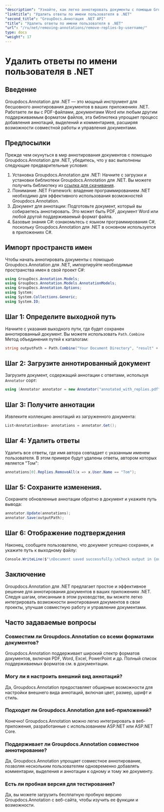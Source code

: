 ```yaml
---
"description": "Узнайте, как легко аннотировать документы с помощью Groupdocs.Annotation для .NET. Улучшите совместную работу и управление документами с помощью этого мощного инструмента."
"linktitle": "Удалить ответы по имени пользователя в .NET"
"second_title": "GroupDocs.Аннотация .NET API"
"title": "Удалить ответы по имени пользователя в .NET"
"url": "/ru/net/removing-annotations/remove-replies-by-username/"
type: docs
"weight": 17
---
```


# Удалить ответы по имени пользователя в .NET

## Введение
Groupdocs.Annotation для .NET — это мощный инструмент для бесшовного аннотирования документов в ваших приложениях .NET. Работаете ли вы с PDF-файлами, документами Word или любым другим поддерживаемым форматом файлов, эта библиотека упрощает процесс добавления аннотаций, выделений и комментариев, расширяя возможности совместной работы и управления документами.
## Предпосылки
Прежде чем окунуться в мир аннотирования документов с помощью Groupdocs.Annotation для .NET, убедитесь, что у вас выполнены следующие предварительные условия:
1. Установка Groupdocs.Annotation для .NET: Начните с загрузки и установки библиотеки Groupdocs.Annotation для .NET. Вы можете получить библиотеку из [ссылка для скачивания](https://releases.groupdocs.com/annotation/net/).
2. Понимание .NET Framework: владение программированием .NET необходимо для эффективного использования возможностей Groupdocs.Annotation.
3. Документ для аннотации: Подготовьте документ, который вы собираетесь аннотировать. Это может быть PDF, документ Word или любой другой поддерживаемый формат файла.
4. Базовые знания C#: ознакомьтесь с языком программирования C#, поскольку Groupdocs.Annotation для .NET в основном используется в приложениях C#.

## Импорт пространств имен
Чтобы начать аннотировать документы с помощью Groupdocs.Annotation для .NET, импортируйте необходимые пространства имен в свой проект C#:
```csharp
using GroupDocs.Annotation.Models;
using GroupDocs.Annotation.Models.AnnotationModels;
using GroupDocs.Annotation.Options;
using System;
using System.Collections.Generic;
using System.IO;
```
## Шаг 1: Определите выходной путь
Начните с указания выходного пути, где будет сохранен аннотированный документ. Вы можете использовать `Path.Combine` Метод объединения путей к каталогам:
```csharp
string outputPath = Path.Combine("Your Document Directory", "result" + Path.GetExtension("input.pdf"));
```
## Шаг 2: Загрузите аннотированный документ
Загрузите документ, содержащий аннотации с ответами, используя `Annotator` сорт:
```csharp
using (Annotator annotator = new Annotator("annotated_with_replies.pdf"))
```
## Шаг 3: Получите аннотации
Извлеките коллекцию аннотаций из загруженного документа:
```csharp
List<AnnotationBase> annotations = annotator.Get();
```
## Шаг 4: Удалить ответы
Удалить все ответы, где имя автора совпадает с указанным именем пользователя. В этом примере будут удалены ответы, автором которых является "Том":
```csharp
annotations[0].Replies.RemoveAll(x => x.User.Name == "Tom");
```
## Шаг 5: Сохраните изменения.
Сохраните обновленные аннотации обратно в документ и укажите путь вывода:
```csharp
annotator.Update(annotations);
annotator.Save(outputPath);
```
## Шаг 6: Отображение подтверждения
Наконец, сообщите пользователю, что документ успешно сохранен, и укажите путь к выходному файлу:
```csharp
Console.WriteLine($"\nDocument saved successfully.\nCheck output in {outputPath}.");
```
## Заключение
Groupdocs.Annotation для .NET предлагает простое и эффективное решение для аннотирования документов в ваших приложениях .NET. Следуя шагам, описанным в этом руководстве, вы можете легко интегрировать возможности аннотирования документов в свои проекты, улучшая совместную работу и управление документами.
## Часто задаваемые вопросы
### Совместим ли Groupdocs.Annotation со всеми форматами документов?
Groupdocs.Annotation поддерживает широкий спектр форматов документов, включая PDF, Word, Excel, PowerPoint и др. Полный список поддерживаемых форматов см. в документации.
### Могу ли я настроить внешний вид аннотаций?
Да, Groupdocs.Annotation предоставляет обширные возможности для настройки внешнего вида аннотаций, включая цвет, размер, шрифт и стиль.
### Подходит ли Groupdocs.Annotation для веб-приложений?
Конечно! Groupdocs.Annotation можно легко интегрировать в веб-приложения, разработанные с использованием ASP.NET или ASP.NET Core.
### Поддерживает ли Groupdocs.Annotation совместное аннотирование?
Да, Groupdocs.Annotation упрощает совместное аннотирование, позволяя нескольким пользователям одновременно добавлять комментарии, выделения и аннотации к одному и тому же документу.
### Есть ли пробная версия для тестирования?
Да, вы можете загрузить бесплатную пробную версию Groupdocs.Annotation с веб-сайта, чтобы изучить ее функции и возможности.